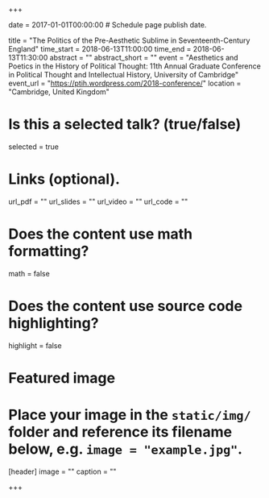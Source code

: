 +++

date = 2017-01-01T00:00:00  # Schedule page publish date.

title = "The Politics of the Pre-Aesthetic Sublime in Seventeenth-Century England"
time_start = 2018-06-13T11:00:00
time_end = 2018-06-13T11:30:00
abstract = ""
abstract_short = ""
event = "Aesthetics and	Poetics in the History of Political Thought: 11th Annual Graduate Conference in Political Thought and Intellectual History, University of Cambridge"
event_url = "https://ptih.wordpress.com/2018-conference/"
location = "Cambridge, United Kingdom"

# Is this a selected talk? (true/false)
selected = true

# Links (optional).
url_pdf = ""
url_slides = ""
url_video = ""
url_code = ""

# Does the content use math formatting?
math = false

# Does the content use source code highlighting?
highlight = false

# Featured image
# Place your image in the `static/img/` folder and reference its filename below, e.g. `image = "example.jpg"`.
[header]
image = ""
caption = ""

+++
